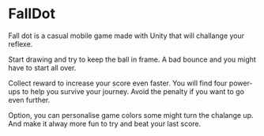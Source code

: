 # FallDot
Fall dot is a casual mobile game made with Unity that will challange your reflexe.



Start drawing and try to keep the ball in frame. A bad bounce and you might have to start all over.



Collect reward to increase your score even faster. You will find four power-ups to help you survive your journey. Avoid the penalty if you want to go even further.



Option, you can personalise game colors some might turn the chalange up. And make it alway more fun to try and beat your last score.

